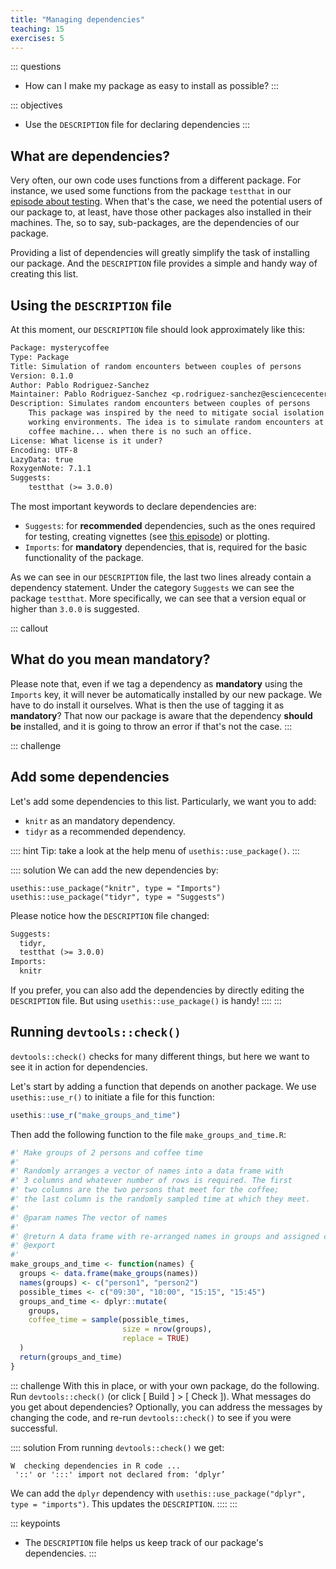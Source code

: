 ```yaml
---
title: "Managing dependencies"
teaching: 15
exercises: 5
---
```


::: questions
- How can I make my package as easy to install as possible?
:::

::: objectives
- Use the `DESCRIPTION` file for declaring dependencies
:::


## What are dependencies?

Very often, our own code uses functions from a different package.
For instance, we used some functions from the package `testthat` in our [episode about testing](testing.Rmd).
When that's the case, we need the potential users of our package to, at least, have those other packages also installed in their machines.
The, so to say, sub-packages, are the dependencies of our package.

Providing a list of dependencies will greatly simplify the task of installing our package.
And the `DESCRIPTION` file provides a simple and handy way of creating this list.

## Using the `DESCRIPTION` file

At this moment, our `DESCRIPTION` file should look approximately like this:

```txt
Package: mysterycoffee
Type: Package
Title: Simulation of random encounters between couples of persons
Version: 0.1.0
Author: Pablo Rodriguez-Sanchez
Maintainer: Pablo Rodriguez-Sanchez <p.rodriguez-sanchez@esciencecenter.nl>
Description: Simulates random encounters between couples of persons
    This package was inspired by the need to mitigate social isolation in remote
    working environments. The idea is to simulate random encounters at the office's
    coffee machine... when there is no such an office.
License: What license is it under?
Encoding: UTF-8
LazyData: true
RoxygenNote: 7.1.1
Suggests:
    testthat (>= 3.0.0)
```

The most important keywords to declare dependencies are:

- `Suggests`: for **recommended** dependencies, such as the ones required for testing, creating vignettes (see [this episode](vignettes.Rmd)) or plotting.
- `Imports`: for **mandatory** dependencies, that is, required for the basic functionality of the package.

As we can see in our `DESCRIPTION` file, the last two lines already contain a dependency statement.
Under the category `Suggests` we can see the package `testthat`.
More specifically, we can see that a version equal or higher than `3.0.0` is suggested.

::: callout
## What do you mean mandatory?
Please note that, even if we tag a dependency as **mandatory** using the `Imports` key, it will never be automatically installed by our new package.
We have to do install it ourselves.
What is then the use of tagging it as **mandatory**?
That now our package is aware that the dependency **should be** installed, and it is going to throw an error if that's not the case.
:::

::: challenge
## Add some dependencies
Let's add some dependencies to this list.
Particularly, we want you to add:

- `knitr` as an mandatory dependency.
- `tidyr` as a recommended dependency.

:::: hint
Tip: take a look at the help menu of `usethis::use_package()`.
:::

:::: solution
We can add the new dependencies by:
```
usethis::use_package("knitr", type = "Imports")
usethis::use_package("tidyr", type = "Suggests")
```

Please notice how the `DESCRIPTION` file changed:

```txt
Suggests:
  tidyr,
  testthat (>= 3.0.0)
Imports:
  knitr
```

If you prefer, you can also add the dependencies by directly editing the `DESCRIPTION` file.
But using `usethis::use_package()` is handy!
::::
:::

## Running `devtools::check()`

`devtools::check()` checks for many different things, but here we want to see it in action for dependencies. 

Let's start by adding a function that depends on another package.
We use `usethis::use_r()` to initiate a file for this function:

```r
usethis::use_r("make_groups_and_time")
```

Then add the following function to the file `make_groups_and_time.R`:
```r
#' Make groups of 2 persons and coffee time
#'
#' Randomly arranges a vector of names into a data frame with
#' 3 columns and whatever number of rows is required. The first
#' two columns are the two persons that meet for the coffee; 
#' the last column is the randomly sampled time at which they meet.
#'
#' @param names The vector of names
#'
#' @return A data frame with re-arranged names in groups and assigned coffee time.
#' @export
#'
make_groups_and_time <- function(names) {
  groups <- data.frame(make_groups(names))
  names(groups) <- c("person1", "person2")
  possible_times <- c("09:30", "10:00", "15:15", "15:45")
  groups_and_time <- dplyr::mutate(
    groups,
    coffee_time = sample(possible_times, 
                         size = nrow(groups), 
                         replace = TRUE)
  )
  return(groups_and_time)
}
```

::: challenge
With this in place, or with your own package, do the following.
Run `devtools::check()` (or click [ Build ] > [ Check ]).
What messages do you get about dependencies?
Optionally, you can address the messages by changing the code, and re-run `devtools::check()` to see if you were successful. 

:::: solution
From running `devtools::check()` we get:
``` output
W  checking dependencies in R code ...
 '::' or ':::' import not declared from: ‘dplyr’
```

We can add the `dplyr` dependency with `usethis::use_package("dplyr", type = "imports")`. This updates the `DESCRIPTION`. 
::::
:::


::: keypoints
- The `DESCRIPTION` file helps us keep track of our package's dependencies.
:::
